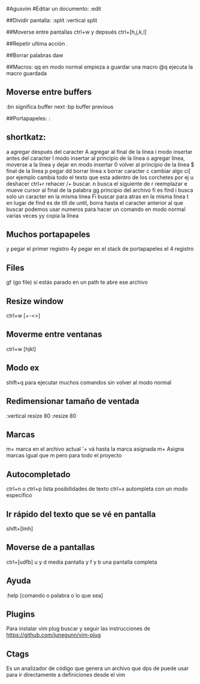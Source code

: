 #Agusvim
#Editar un documento:
:edit <bufferName>

##Dividir pantalla:
:split
:vertical split

##Moverse entre pantallas 
ctrl+w y depsués ctrl+[h,j,k,l]

##Repetir ultima acción
.

##Borrar palabras
daw

##Macros:
qq en modo normal empieza a guardar una macro
@q ejecuta la macro guardada

## Moverse entre buffers
:bn significa buffer next
:bp buffer previous

##Portapapeles:
:

## shortkatz:
a agregar después del caracter
A agregar al final de la línea
i modo insertar antes del caracter
I modo insertar al principio de la línea
o agregar línea, moverse a la línea y dejar en modo insertar
0 volver al principio de la línea
$ final de la linea
p pegar
dd borrar línea
x borrar caracter
c cambiar algo
ci[ por ejemplo cambia todo el texto que esta adentro de los corchetes por ej
u deshacer
ctrl+r rehacer
/+<string> buscar. n busca el siguiente de <string>
r reemplazar
e mueve cursor al final de la palabra
gg principio del archivo
fi es find i busca solo un caracter en la misma línea
Fi buscar para atras en la misma línea
t en lugar de find es de till de until, borra hasta el caracter anterior al que buscar
podemos usar numeros para hacer un comando en modo normal varias veces
yy copia la línea

## Muchos portapapeles
y pegar el primer registro
4y pegar en el stack de portapapeles el 4 registro

## Files
gf (go file) si estás parado en un path te abre ese archivo

## Resize window
ctrl+w [+-<>]

## Moverme entre ventanas
ctrl+w [hjkl]

## Modo ex
shift+q para ejecutar muchos comandos sin volver al modo normal

## Redimensionar tamaño de ventada
:vertical resize 80
:resize 80

## Marcas
m+<letra minuscula> marca en el archivo actual
'+<letra minuscula> vá hasta la marca asignada
m+<letra mayuscula> Asigna marcas igual que m pero para todo el proyecto

## Autocompletado
ctrl+n o ctrl+p lista posibilidades de texto
ctrl+x <letra de modo de busqueda> autompleta con un modo específico

## Ir rápido del texto que se vé en pantalla
shift+[lmh]

## Moverse de a pantallas
ctrl+[udfb] u y d media pantalla y f y b una pantalla completa

## Ayuda
:help [comando o palabra o lo que sea]

## Plugins
Para instalar vim plug buscar y seguir las instrucciones de https://github.com/junegunn/vim-plug

## Ctags
Es un analizador de código que genera un archivo que dps de puede usar para ir directamente a definiciones desde el vim
